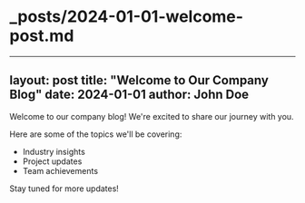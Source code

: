 # _posts/2024-01-01-welcome-post.md
---
layout: post
title: "Welcome to Our Company Blog"
date: 2024-01-01
author: John Doe
---
Welcome to our company blog! We're excited to share our journey with you.

Here are some of the topics we'll be covering:
- Industry insights
- Project updates
- Team achievements

Stay tuned for more updates!